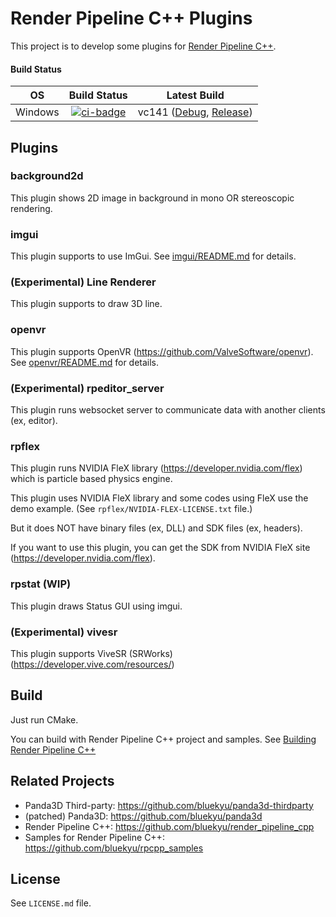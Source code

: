 # Render Pipeline C++ Plugins

This project is to develop some plugins for [Render Pipeline C++](https://github.com/bluekyu/render_pipeline_cpp).

#### Build Status
| OS       | Build Status           | Latest Build                                                                    |
| :------: | :--------------------: | :-----------------------------------------------------------------------------: |
| Windows  | [![ci-badge]][ci-link] | vc141 ([Debug][vc141-debug], [Release][vc141-release])                          |

[ci-badge]: https://ci.appveyor.com/api/projects/status/hu8budi8m0ww6rdg/branch/master?svg=true "AppVeyor build status"
[ci-link]: https://ci.appveyor.com/project/bluekyu/rpcpp-plugins/branch/master "AppVeyor build link"
[vc141-debug]: https://ci.appveyor.com/api/projects/bluekyu/rpcpp-plugins/artifacts/rpcpp_plugins.7z?branch=master&job=Configuration%3A+Debug "Download latest vc141 build (Debug)"
[vc141-release]: https://ci.appveyor.com/api/projects/bluekyu/rpcpp-plugins/artifacts/rpcpp_plugins.7z?branch=master&job=Configuration%3A+Release "Download latest vc141 build (Release)"



## Plugins
### background2d
This plugin shows 2D image in background in mono OR stereoscopic rendering.



### imgui
This plugin supports to use ImGui. See [imgui/README.md](imgui/README.md) for details.



### (**Experimental**) Line Renderer
This plugin supports to draw 3D line.



### openvr
This plugin supports OpenVR (https://github.com/ValveSoftware/openvr).
See [openvr/README.md](openvr/README.md) for details.



### (**Experimental**) rpeditor_server
This plugin runs websocket server to communicate data with another clients (ex, editor).



### rpflex
This plugin runs NVIDIA FleX library (https://developer.nvidia.com/flex)
which is particle based physics engine.

This plugin uses NVIDIA FleX library and some codes using FleX use the demo example.
(See `rpflex/NVIDIA-FLEX-LICENSE.txt` file.)

But it does NOT have binary files (ex, DLL) and SDK files (ex, headers).

If you want to use this plugin, you can get the SDK from
NVIDIA FleX site (https://developer.nvidia.com/flex).



### rpstat (**WIP**)
This plugin draws Status GUI using imgui.



### (**Experimental**) vivesr
This plugin supports ViveSR (SRWorks) (https://developer.vive.com/resources/)



## Build
Just run CMake.

You can build with Render Pipeline C++ project and samples.
See [Building Render Pipeline C++](https://github.com/bluekyu/render_pipeline_cpp/blob/master/docs/build_rpcpp.md)



## Related Projects
- Panda3D Third-party: https://github.com/bluekyu/panda3d-thirdparty
- (patched) Panda3D: https://github.com/bluekyu/panda3d
- Render Pipeline C++: https://github.com/bluekyu/render_pipeline_cpp
- Samples for Render Pipeline C++: https://github.com/bluekyu/rpcpp_samples



## License
See `LICENSE.md` file.
